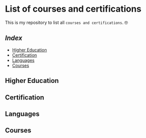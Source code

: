 # List of courses and certifications

This is my repository to list all `courses and certifications`. 🤓️

## *Index*

 - [Higher Education](#higher-education)
 - [Certification](#certification)
 - [Languages](#languages)
 - [Courses](#courses)

## Higher Education

## Certification

## Languages

## Courses
